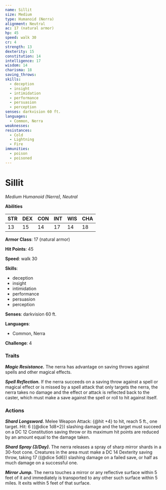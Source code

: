```yaml
---
name: Sillit
size: Medium
type: Humanoid (Nerra)
alignment: Neutral
ac: 17 (natural armor)
hp: 45
speed: walk 30
cr: 4
strength: 13
dexterity: 15
constitution: 14
intelligence: 17
wisdom: 14
charisma: 18
saving_throws:
skills:
  - deception
  - insight
  - intimidation
  - performance
  - persuasion
  - perception
senses: darkvision 60 ft.
languages:
  - Common, Nerra
weaknesses:
resistances:
  - Cold
  - Lightning
  - Fire
immunities:
  - poison
  - poisoned
---
```


# Sillit

*Medium Humanoid (Nerra), Neutral*

**Abilities**

| STR | DEX | CON | INT | WIS | CHA |
| --- | --- | --- | --- | --- | --- |
| 13 | 15 | 14 | 17 | 14 | 18 |

**Armor Class**: 17 (natural armor)

**Hit Points**: 45

**Speed**: walk 30

**Skills**:
  - deception
  - insight
  - intimidation
  - performance
  - persuasion
  - perception

**Senses**: darkvision 60 ft.

**Languages**:
  - Common, Nerra

**Challenge**: 4

### Traits
***Magic Resistance.*** The nerra has advantage on saving throws against spells and other magical effects.

***Spell Reflection.*** If the nerra succeeds on a saving throw against a spell or magical effect or is missed by a spell attack that only targets the nerra, the nerra takes no damage and the effect or attack is reflected back to the caster, which must make a save against the spell or roll to hit against itself.

### Actions
***Shard Longsword.*** Melee Weapon Attack: {@hit +4} to hit, reach 5 ft., one target. Hit: 6 ({@dice 1d8+2}) slashing damage and the target must succeed on a DC 12 Constitution saving throw or its maximum hit points are reduced by an amount equal to the damage taken.

***Shard Spray (3/Day).*** The nerra releases a spray of sharp mirror shards in a 30-foot cone. Creatures in the area must make a DC 14 Dexterity saving throw, taking 17 ({@dice 5d6}) slashing damage on a failed save, or half as much damage on a successful one.

***Mirror Jump.*** The nerra touches a mirror or any reflective surface within 5 feet of it and immediately is transported to any other such surface within 5 miles. It exits within 5 feet of that surface.

